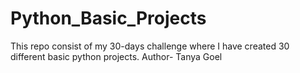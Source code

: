 # Python_Basic_Projects
This repo consist of my 30-days challenge where I have created 30 different basic python projects.
Author- Tanya Goel
